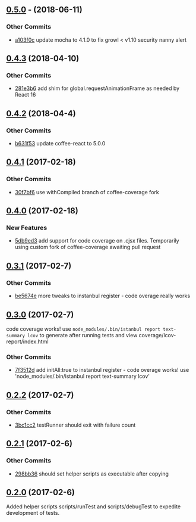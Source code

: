 ## [0.5.0](https://github.com/littlebee/bumble-test.git/compare/v0.4.3...v0.5.0) - (2018-06-11)

### Other Commits
* [a103f0c](https://github.com/littlebee/bumble-test.git/commit/a103f0c480fcad81c71da499f2b67bf615eb7ddf) update mocha to 4.1.0 to fix growl < v1.10 security nanny alert

## [0.4.3](https://github.com/littlebee/bumble-test.git/compare/0.4.2...0.4.3) (2018-04-10)


### Other Commits
* [281e3b6](https://github.com/littlebee/bumble-test.git/commit/281e3b62da931310df070ae84ba8e631aaaa8ef5) add shim for global.requestAnimationFrame as needed by React 16

## [0.4.2](https://github.com/littlebee/bumble-test.git/compare/0.4.1...0.4.2) (2018-04-4)


### Other Commits
* [b631f53](https://github.com/littlebee/bumble-test.git/commit/b631f53ef6089a7faec086d599911a4abf38d28c) update coffee-react to 5.0.0

## [0.4.1](https://github.com/littlebee/bumble-test.git/compare/0.4.0...0.4.1) (2017-02-18)


### Other Commits
* [30f7bf6](https://github.com/littlebee/bumble-test.git/commit/30f7bf6a6242801f6fc01ed163d9481e8fea2ab9) use withCompiled branch of coffee-coverage fork

## [0.4.0](https://github.com/littlebee/bumble-test.git/compare/0.3.1...0.4.0) (2017-02-18)


### New Features
* [5db9ed3](https://github.com/littlebee/bumble-test.git/commit/5db9ed3c0681567969b8d9c70dcd13df021e3b57)  add support for code coverage on .cjsx files. Temporarily using custom fork of coffee-coverage awaiting pull request

## [0.3.1](https://github.com/littlebee/bumble-test.git/compare/0.3.0...0.3.1) (2017-02-7)


### Other Commits
* [be5674e](https://github.com/littlebee/bumble-test.git/commit/be5674e516f2de632838f3077623dc46d084e5e4) more tweaks to instanbul register - code overage really works

## [0.3.0](https://github.com/littlebee/bumble-test.git/compare/0.2.2...0.3.0) (2017-02-7)
code coverage works!  use `node_modules/.bin/istanbul report text-summary lcov` to generate after running tests and view coverage/lcov-report/index.html

### Other Commits
* [7f3512d](https://github.com/littlebee/bumble-test.git/commit/7f3512dc27b4bdb4f5c933efbaa4e3e795e323b7) add initAll:true to instanbul register - code overage works!  use 'node_modules/.bin/istanbul report text-summary lcov'

## [0.2.2](https://github.com/littlebee/bumble-test.git/compare/0.2.1...0.2.2) (2017-02-7)


### Other Commits
* [3bc1cc2](https://github.com/littlebee/bumble-test.git/commit/3bc1cc2d7bbf12226e3a175e2edd252d2dd92bd0) testRunner should exit with failure count

## [0.2.1](https://github.com/littlebee/bumble-test.git/compare/0.2.0...0.2.1) (2017-02-6)


### Other Commits
* [298bb36](https://github.com/littlebee/bumble-test.git/commit/298bb36b21e7215455432e3288831e8c5efafdd0) should set helper scripts as executable after copying

## [0.2.0](https://github.com/littlebee/bumble-test.git/compare/0.0.0...0.2.0) (2017-02-6)
Added helper scripts scripts/runTest and scripts/debugTest to expedite development of tests.
